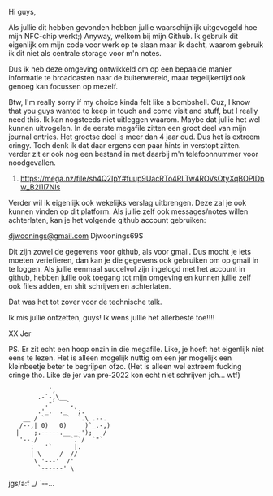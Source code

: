 Hi guys,

Als jullie dit hebben gevonden hebben jullie waarschijnlijk uitgevogeld hoe mijn NFC-chip werkt;)
Anyway, welkom bij mijn Github. Ik gebruik dit eigenlijk om mijn code voor werk op te slaan maar ik dacht,
waarom gebruik ik dit niet als centrale storage voor m'n notes. 

Dus ik heb deze omgeving ontwikkeld om op een bepaalde manier informatie te broadcasten naar de buitenwereld,
maar tegelijkertijd ook genoeg kan focussen op mezelf.

Btw, I'm really sorry if my choice kinda felt like a bombshell. Cuz, I know that you guys wanted to keep in touch
and come visit and stuff, but I really need this. Ik kan nogsteeds niet uitleggen waarom. Maybe dat jullie het wel
kunnen uitvogelen. In de eerste megafile zitten een groot deel van mijn journal entries. Het grootse deel is meer
dan 4 jaar oud. Dus het is extreem cringy. Toch denk ik dat daar ergens een paar hints in verstopt zitten. verder zit
er ook nog een bestand in met daarbij m'n telefoonnummer voor noodgevallen.

1. https://mega.nz/file/sh4Q2IpY#fuup9UacRTo4RLTw4ROVsOtyXqBOPIDpw_B2l1l7NIs

Verder wil ik eigenlijk ook wekelijks verslag uitbrengen. Deze zal je ook kunnen vinden op dit platform.
Als jullie zelf ook messages/notes willen achterlaten, kan je het volgende github account gebruiken:

djwoonings@gmail.com
Djwoonings69$

Dit zijn zowel de gegevens voor github, als voor gmail. Dus mocht je iets moeten veriefieren, dan kan je die gegevens ook
gebruiken om op gmail in te loggen. Als jullie eenmaal succelvol zijn ingelogd met het account in github, hebben jullie ook
toegang tot mijn omgeving en kunnen jullie zelf ook files adden, en shit schrijven en achterlaten.

Dat was het tot zover voor de technische talk.

Ik mis jullie ontzetten, guys!
Ik wens jullie het allerbeste toe!!!!

XX Jer

PS. Er zit echt een hoop onzin in die megafile. Like, je hoeft het eigenlijk niet eens te lezen.
Het is alleen mogelijk nuttig om een jer mogelijk een kleinbeetje beter te begrijpen ofzo.
(Het is alleen wel extreem fucking cringe tho. Like de jer van pre-2022 kon echt niet schrijven joh... wtf)


               ',
            .-`-,\__
              ."`   `,
            .'_.  ._  `;.
        __ / `      `  `.\ .--.
       /--,| 0)   0)     )`_.-,)
      |    ;.-----.__ _-');   /
       '--./         `.`/  `"`
          :   '`      |.      
          | \     /  //         
           \ '---'  /'        
            `------' \  
jgs/a:f      _/       `--...
